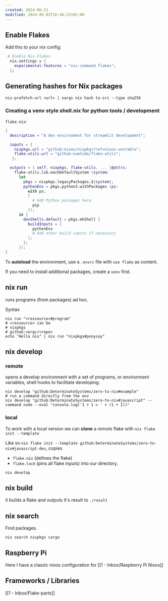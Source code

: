 ```yaml
---
created: 2024-06-21
modified: 2024-09-03T16:46:23+02:00
---
```

 
## Enable Flakes

Add this to your nix config:

```nix
 # Enable Nix Flakes
  nix.settings = {
    experimental-features = "nix-command flakes";
  };
```

## Generating hashes for Nix packages
```shell
nix-prefetch-url <url> | xargs nix hash to-sri --type sha256
```

### Creating a venv style shell.nix for python tools / development

`flake.nix`:

```nix
{
  description = "A dev environment for streamlit development";

  inputs = {
    nixpkgs.url = "github:nixos/nixpkgs?ref=nixos-unstable";
    flake-utils.url = "github:numtide/flake-utils";
   };

  outputs = { self, nixpkgs, flake-utils, ... }@attrs:
    flake-utils.lib.eachDefaultSystem (system:
      let
        pkgs = nixpkgs.legacyPackages.${system};
        pythonEnv = pkgs.python3.withPackages (ps:
          with ps;
          [
            # Add Python packages here
            pip
          ]);
      in {
        devShells.default = pkgs.mkShell {
          buildInputs = [
            pythonEnv
            # Add other build inputs if necessary
          ];
        };
      });
}

```

To **autoload** the environment, use a `.envrc` file with `use flake` as content.

If you need to install additional packages, create a `venv` first. 

## nix run

runs programs (from packages) ad hoc.

Syntax

```shell
nix run "<ressource>#program"
# <ressource> can be
# nixpkgs
# github:<org>/<repo>
echo "Hello nix" | nix run "nixpkgs#ponysay"
```

## nix develop

### remote

opens a develop environment with a set of programs, or environment variables, shell hooks to facilitate developing. 

```shell
nix develop "github:DeterminateSystems/zero-to-nix#example"
# run a command directly from the env
nix develop "github:DeterminateSystems/zero-to-nix#javascript" --command node --eval "console.log('1 + 1 = ' + (1 + 1))"
```

### local

To work with a local version we can **clone** a *remote* flake with `nix flake init --template`

Like so `nix flake init --template github:DeterminateSystems/zero-to-nix#javascript-dev`, copies 
- `flake.nix` (defines the flake)
- `flake.lock` (pins all flake inputs) into our directory. 

```shell
nix develop
```

## nix build

it builds a flake and outputs it's result to `./result`

## nix search

Find packages.

`nix search nixpkgs cargo`

## Raspberry Pi

Here I have a classic nixos configuration for [[1 - Inbox/Raspberry Pi Nixos]]

## Frameworks / Libraries

[[1 - Inbox/Flake-parts]]
